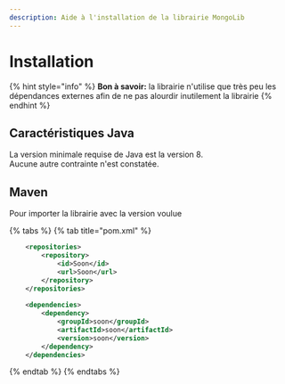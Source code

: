 ```yaml
---
description: Aide à l'installation de la librairie MongoLib
---
```


# Installation

{% hint style="info" %}
**Bon à savoir:** la librairie n'utilise que très peu les dépendances externes afin de ne pas alourdir inutilement la librairie
{% endhint %}

## Caractéristiques Java

La version minimale requise de Java est la version 8.\
Aucune autre contrainte n'est constatée.

## Maven

Pour importer la librairie avec la version voulue

{% tabs %}
{% tab title="pom.xml" %}
```xml
    <repositories>
        <repository>
            <id>Soon</id>
            <url>Soon</url>
        </repository>
    </repositories>
    
    <dependencies>
        <dependency>
            <groupId>soon</groupId>
            <artifactId>soon</artifactId>
            <version>soon</version>
        </dependency>
    </dependencies>
```
{% endtab %}
{% endtabs %}
